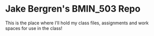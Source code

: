 # Jake Bergren's BMIN_503 Repo

This is the place where I'll hold my class files, assignments and work spaces for use in the class!
